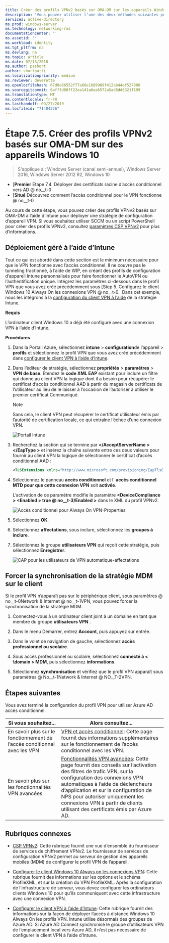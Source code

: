 ```yaml
---
title: Créer des profils VPNv2 basés sur OMA-DM sur les appareils Windows 10
description: 'Vous pouvez utiliser l’une des deux méthodes suivantes pour créer des profils VPNv2 basés sur OMA-DM. '
services: active-directory
ms.prod: windows-server
ms.technology: networking-ras
documentationcenter: ''
ms.assetid: ''
ms.workload: identity
ms.tgt_pltfrm: na
ms.devlang: na
ms.topic: article
ms.date: 07/13/2018
ms.author: pashort
author: shortpatti
ms.localizationpriority: medium
ms.reviewer: deverette
ms.openlocfilehash: 67d8a66552f77a66e1689989f412a844ef527880
ms.sourcegitcommit: 6aff3d88ff22ea141a6ea6572a5ad8dd6321f199
ms.translationtype: MT
ms.contentlocale: fr-FR
ms.lasthandoff: 09/27/2019
ms.locfileid: "71404326"
---
```

# <a name="step-75-create-oma-dm-based-vpnv2-profiles-to-windows-10-devices"></a>Étape 7.5. Créer des profils VPNv2 basés sur OMA-DM sur des appareils Windows 10

>S'applique à : Windows Server (canal semi-annuel), Windows Server 2016, Windows Server 2012 R2, Windows 10

- [**Premier** Étape 7.4. Déployer des certificats racine d’accès conditionnel vers AD @ no__t-0
- [**Situé** Découvrez comment l’accès conditionnel pour le VPN fonctionne @ no__t-0

Au cours de cette étape, vous pouvez créer des profils VPNv2 basés sur OMA-DM à l’aide d’Intune pour déployer une stratégie de configuration d’appareil VPN. Si vous souhaitez utiliser SCCM ou un script PowerShell pour créer des profils VPNv2, consultez [paramètres CSP VPNv2](https://docs.microsoft.com/windows/client-management/mdm/vpnv2-csp) pour plus d’informations. 

## <a name="managed-deployment-using-intune"></a>Déploiement géré à l’aide d’Intune

Tout ce qui est abordé dans cette section est le minimum nécessaire pour que le VPN fonctionne avec l’accès conditionnel. Il ne couvre pas le tunneling fractionné, à l’aide de WIP, en créant des profils de configuration d’appareil Intune personnalisés pour faire fonctionner le AutoVPN ou l’authentification unique. Intégrez les paramètres ci-dessous dans le profil VPN que vous avez créé précédemment sous [Step 5. Configurez le client Windows 10 Always On les connexions VPN @ no__t-0.  Dans cet exemple, nous les intégrons à la [configuration du client VPN à l’aide](always-on-vpn/deploy/vpn-deploy-client-vpn-connections.md#configure-the-vpn-client-by-using-intune) de la stratégie Intune. 

**Requis**

L’ordinateur client Windows 10 a déjà été configuré avec une connexion VPN à l’aide d’Intune.   


**Procédures**

1. Dans la Portail Azure, sélectionnez **intune** > **configuration**de l’appareil  > **profils** et sélectionnez le profil VPN que vous avez créé précédemment dans [configurer le client VPN à l’aide d’Intune](always-on-vpn/deploy/vpn-deploy-client-vpn-connections.md#configure-the-vpn-client-by-using-intune).
    
2. Dans l’éditeur de stratégie, sélectionnez **propriétés** > **paramètres** > **VPN de base**. Étendez le **code XML EAP** existant pour inclure un filtre qui donne au client VPN la logique dont il a besoin pour récupérer le certificat d’accès conditionnel AAD à partir du magasin de certificats de l’utilisateur au lieu de le laisser à l’occasion de l’autoriser à utiliser le premier certificat Communiqué.

    >[!NOTE]
    >Sans cela, le client VPN peut récupérer le certificat utilisateur émis par l’autorité de certification locale, ce qui entraîne l’échec d’une connexion VPN.

    ![Portail Intune](../../media/Always-On-Vpn/intune-eap-xml.png)

3. Recherchez la section qui se termine par **\</AcceptServerName > \</EapType >** et insérez la chaîne suivante entre ces deux valeurs pour fournir au client VPN la logique de sélectionner le certificat d’accès conditionnel AAD :

    ```XML
    <TLSExtensions xmlns="http://www.microsoft.com/provisioning/EapTlsConnectionPropertiesV2"><FilteringInfo xmlns="http://www.microsoft.com/provisioning/EapTlsConnectionPropertiesV3"><EKUMapping><EKUMap><EKUName>AAD Conditional Access</EKUName><EKUOID>1.3.6.1.4.1.311.87</EKUOID></EKUMap></EKUMapping><ClientAuthEKUList Enabled="true"><EKUMapInList><EKUName>AAD Conditional Access</EKUName></EKUMapInList></ClientAuthEKUList></FilteringInfo></TLSExtensions>
    ```

4. Sélectionnez le panneau **accès conditionnel** et l' **accès conditionnel MTD pour que cette connexion VPN** soit **activée**.
   
   L’activation de ce paramètre modifie le paramètre **\<DeviceCompliance > \<Enabled > true @ no__t-3/Enabled >** dans le XML du profil VPNv2.

    ![Accès conditionnel pour Always On VPN-Properties](../../media/Always-On-Vpn/vpn-conditional-access-azure-ad.png)

5. Sélectionnez **OK**.

6. Sélectionnez **affectations**, sous inclure, sélectionnez les **groupes à inclure**.

7. Sélectionnez le groupe **utilisateurs VPN** qui reçoit cette stratégie, puis sélectionnez **Enregistrer**.

    ![CAP pour les utilisateurs de VPN automatique-affectations](../../media/Always-On-Vpn/cap-for-auto-vpn-users-assignments.png)

## <a name="force-mdm-policy-sync-on-the-client"></a>Forcer la synchronisation de la stratégie MDM sur le client

Si le profil VPN n’apparaît pas sur le périphérique client, sous paramètres @ no__t-0Network & Internet @ no__t-1VPN, vous pouvez forcer la synchronisation de la stratégie MDM.

1. Connectez-vous à un ordinateur client joint à un domaine en tant que membre du groupe **utilisateurs VPN** .

2. Dans le menu Démarrer, entrez **Account**, puis appuyez sur entrée.

3. Dans le volet de navigation de gauche, sélectionnez **accès professionnel ou scolaire**.

4. Sous accès professionnel ou scolaire, sélectionnez **connecté à < \domain > MDM**, puis sélectionnez **informations**.

5. Sélectionnez **synchronisation** et vérifiez que le profil VPN apparaît sous paramètres @ No__t-1Network & Internet @ NO__T-2VPN.


## <a name="next-steps"></a>Étapes suivantes

Vous avez terminé la configuration du profil VPN pour utiliser Azure AD accès conditionnel. 

|Si vous souhaitez...  |Alors consultez...  |
|---------|---------|
|En savoir plus sur le fonctionnement de l’accès conditionnel avec les VPN  |[VPN et accès conditionnel](https://docs.microsoft.com/windows/access-protection/vpn/vpn-conditional-access): Cette page fournit des informations supplémentaires sur le fonctionnement de l’accès conditionnel avec les VPN.      |
|En savoir plus sur les fonctionnalités VPN avancées  |[Fonctionnalités VPN avancées](always-on-vpn/deploy/always-on-vpn-adv-options.md#advanced-vpn-features): Cette page fournit des conseils sur l’activation des filtres de trafic VPN, sur la configuration des connexions VPN automatiques à l’aide de déclencheurs d’application et sur la configuration de NPS pour autoriser uniquement les connexions VPN à partir de clients utilisant des certificats émis par Azure AD.        |


## <a name="related-topics"></a>Rubriques connexes

- [CSP VPNv2](https://msdn.microsoft.com/windows/hardware/commercialize/customize/mdm/vpnv2-csp):  Cette rubrique fournit une vue d’ensemble du fournisseur de services de chiffrement VPNv2. Le fournisseur de services de configuration VPNv2 permet au serveur de gestion des appareils mobiles (MDM) de configurer le profil VPN de l’appareil.

- [Configurer le client Windows 10 Always on les connexions VPN](https://docs.microsoft.com/windows-server/remote/remote-access/vpn/always-on-vpn/deploy/vpn-deploy-client-vpn-connections): Cette rubrique fournit des informations sur les options et le schéma ProfileXML, et sur la création du VPN ProfileXML. Après la configuration de l’infrastructure de serveur, vous devez configurer les ordinateurs clients Windows 10 pour qu’ils communiquent avec cette infrastructure avec une connexion VPN. 

- [Configurer le client VPN à l’aide d’Intune](https://docs.microsoft.com/windows-server/remote/remote-access/vpn/always-on-vpn/deploy/vpn-deploy-client-vpn-connections#configure-the-vpn-client-by-using-intune): Cette rubrique fournit des informations sur la façon de déployer l’accès à distance Windows 10 Always On les profils VPN. Intune utilise désormais des groupes de Azure AD. Si Azure AD Connect synchronisé le groupe d’utilisateurs VPN de l’emplacement local vers Azure AD, il n’est pas nécessaire de configurer le client VPN à l’aide d’Intune.
